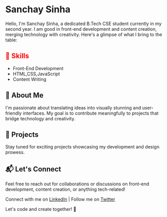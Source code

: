 
<!DOCTYPE html>
<html lang="en">

<body>

  <h1>Sanchay Sinha</h1>

  <p>Hello, I'm Sanchay Sinha, a dedicated B.Tech CSE student currently in my second year. I am good in front-end development and content creation, merging technology with creativity. Here's a glimpse of what I bring to the table:</p>

  <h2 style=" color:red">🔧 Skills</h2>
  <ul>
    <li>Front-End Development</li>
    <li>HTML,CSS,JavaScript</li>
    <li>Content Writing</li>
  </ul>

  <h2>🌱 About Me</h2>
  <p>I'm passionate about translating ideas into visually stunning and user-friendly interfaces. My goal is to contribute meaningfully to projects that bridge technology and creativity.</p>

  <h2>🚀 Projects</h2>
  <p>Stay tuned for exciting projects showcasing my development and design prowess.</p>

  <h2>📬 Let's Connect</h2>
  <p>Feel free to reach out for collaborations or discussions on front-end development, content creation, or anything tech-related!</p>
  <p>Connect with me on <a href="https://www.linkedin.com/in/sanchay-sinha">LinkedIn</a> | Follow me on <a href="https://twitter.com/sinha_sanchay">Twitter</a></p>

  <p>Let's code and create together! 🌟</p>

</body>
</html>
